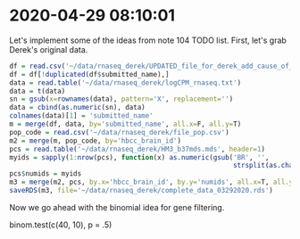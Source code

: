 # 2020-04-29 08:10:01

Let's implement some of the ideas from note 104 TODO list. First, let's grab
Derek's original data.

```r
df = read.csv('~/data/rnaseq_derek/UPDATED_file_for_derek_add_cause_of_death.csv')
df = df[!duplicated(df$submitted_name),]
data = read.table('~/data/rnaseq_derek/logCPM_rnaseq.txt')
data = t(data)
sn = gsub(x=rownames(data), pattern='X', replacement='')
data = cbind(as.numeric(sn), data)
colnames(data)[1] = 'submitted_name'
m = merge(df, data, by='submitted_name', all.x=F, all.y=T)
pop_code = read.csv('~/data/rnaseq_derek/file_pop.csv')
m2 = merge(m, pop_code, by='hbcc_brain_id')
pcs = read.table('~/data/rnaseq_derek/HM3_b37mds.mds', header=1)
myids = sapply(1:nrow(pcs), function(x) as.numeric(gsub('BR', '',
                                                        strsplit(as.character(pcs[x,'IID']), '_')[[1]][1])))
pcs$numids = myids
m3 = merge(m2, pcs, by.x='hbcc_brain_id', by.y='numids', all.x=T, all.y=F)
saveRDS(m3, file='~/data/rnaseq_derek/complete_data_03292020.rds')
```

Now we go ahead with the binomial idea for gene filtering.


binom.test(c(40, 10), p = .5)